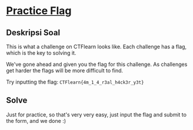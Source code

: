 # [Practice Flag](https://ctflearn.com/challenge/125)

## Deskripsi Soal

This is what a challenge on CTFlearn looks like. Each challenge has a flag, which is the key to solving it.

We've gone ahead and given you the flag for this challenge. As challenges get harder the flags will be more difficult to find.

Try inputting the flag: `CTFlearn{4m_1_4_r3al_h4ck3r_y3t}`

## Solve

Just for practice, so that's very very easy, just input the flag and submit to the form, and we done :)
